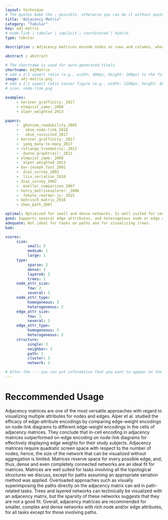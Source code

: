```yaml
---
layout: technique
# The quotes make the : possible, otherwise you can do it without quotes
title: "Adjacency Matrix"
category: "Tabular"
key: adj-matrix
# node-link | tabular | implicit | coordinated | hybrid 
type: tabular

description : Adjacency matrices encode nodes as rows and columns, whereas the presence/absence of an edge between two nodes is encoded in the cell where the nodes rows and columns intersect. 

abstract : abstract

# The shortname is used for auto-generated titels
shortname: AdjMatrix
# add a 2:1 aspect ratio (e.g., width: 400px, height: 200px) to the folder /assets/images/papers/
image: adj-matrix.png
# add a 2:1 aspect ratio teaser figure (e.g., width: 1200px, height: 600px) to the folder /assets/images/papers/
# icon: node-link.png

examples:
     - kerzner_graffinity:_2017
     - elmqvist_zame:_2008
     - alper_weighted_2013

papers:
     -  ghoniem_readability_2005
     -   okoe_node-link_2018
     -   okoe_revisited_2017
     - kerzner_graffinity:_2017
     -  yang_many-to-many_2017
     - rufiange_treematrix:_2012
     -  dunne_graphtrail:_2012
     - elmqvist_zame:_2008
     -  alper_weighted_2013
     - bar-joseph_fast_2001
     -  diaz_survey_2002
     -  liiv_seriation_2010
     - diaz_survey_2002
     -  mueller_comparison_2007
     - henry_matrixexplorer:_2006
     -  fekete_reorder.js:_2015
     - behrisch_matrix_2016
     - shen_path_2007

optimal: Optimized for small and dense networks. Is well suited for several node attributes, preferably of homogenous types.  
good: Supports several edge attributes, and heterogenous node or edge attributes. Can be used for layered or sparse networks.   
adequate: Not ideal for tasks on paths and for visualizing trees. 
bad:

scores:
     size: 
          small: 3
          medium: 1
          large: 1
     type: 
          sparse: 2
          dense: 3
          layered: 2
          trees: 1
     node_attr_size: 
          few: 2
          several: 3
     node_attr_type: 
          homogeneous: 3
          heterogeneous: 2
     edge_attr_size: 
          few: 3
          several: 2
     edge_attr_type: 
          homogeneous: 3
          heterogeneous: 2
     structure: 
          single: 3
          neighbor: 3
          path: 1
          cluster: 3
          network: 2

# After the --- you can put information that you want to appear on the website using markdown formatting or HTML. A good example are acknowledgements, extra references, an erratum, etc.
---
```


# Reccommended Usage

Adjacency matrices are one of the most versatile approaches with regard to visualizing multiple attributes for nodes and edges. Alper et al. studied the efficacy of edge-attribute encodings by comparing edge-weight encodings on node-link diagrams to different edge-weight encodings in the cells of adjacency matrices. They conclude that in-cell encoding in adjacency matrices outperformed on-edge encoding on node-link diagrams for effectively displaying edge weights for their study subjects. Adjacency matrices require quadratic screen space with respect to the number of nodes; hence, the size of the network that can be visualized without aggregation is limited. Matrices reserve space for every possible edge, and, thus, dense and even completely connected networks are an ideal fit for matrices. Matrices are well suited for tasks involving all the topological structures we discuss, except for paths assuming an appropriate seriation method was applied. Overloaded approaches such as visually superimposing the paths directly on the adjacency matrix can aid in path-related tasks. Trees and layered networks can technically be visualized with an adjacency matrix, but the sparsity of these networks suggests that they are not a good fit. Overall, adjacency matrices are recommended for smaller, complex and dense networks with rich node and/or edge attributes, for all tasks except for those involving paths.


